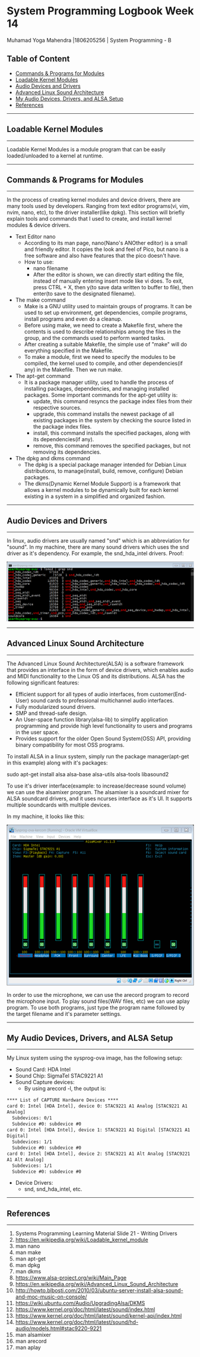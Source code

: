 # System Programming Logbook Week  14

Muhamad Yoga Mahendra |1806205256 | System Programming - B

## Table of Content

- [Commands & Programs for Modules](#Commands_&_Programs_for_Modules)
- [Loadable Kernel Modules](#Loadable_Kernel_Modules)
- [Audio Devices and Drivers](#Audio_Devices_and_Drivers)
- [Advanced Linux Sound Architecture](#Advanced_Linux_Sound_Architecture)
- [My Audio Devices, Drivers, and ALSA Setup](#My_Audio_Devices,_Drivers,_and_ALSA_Setup)
- [References](#References)

_________________________________________________________________________________________________________________________________________________________________________

## Loadable Kernel Modules

_____

Loadable Kernel Modules is a module program that can be easily loaded/unloaded to a kernel at runtime. 

_________________________________________________________________________________________________________________________________________________________________________

## Commands & Programs for Modules

_____

In the process of creating kernel modules and device drivers, there are many tools used by developers. Ranging from text editor programs(vi, vim, nvim, nano, etc), to the driver installer(like dpkg). This section will briefly explain tools and commands that I used to create, and install kernel modules & device drivers.

- Text Editor nano
  - According to its man page, nano(Nano's ANOther editor) is a small and friendly editor. It copies the look and feel of Pico, but nano is a free software and also have features that the pico doesn't have. 
  - How to use: 
    - nano filename
    - After the editor is shown, we can directly start editing the file, instead of manually entering insert mode like vi does. To exit, press CTRL + X, then y(to save data written to buffer to file), then enter(to save to the designated filename).
- The make command
  - Make is a GNU utility used to maintain groups of programs. It can be used to set up environment, get dependencies, compile programs, install programs and even do a cleanup.
  - Before using make, we need to create a Makefile first, where the contents is used to describe relationships among the files in the group, and the commands used to perform wanted tasks.
  - After creating a suitable Makefile, the simple use of "make" will do everything specified in the Makefile.
  - To make a module, first we need to specify the modules to be compiled, the kernel used to compile, and other dependencies(if any) in the Makefile. Then we run make.
- The apt-get command
  - It is a package manager utility, used to handle the process of installing packages, dependencies, and managing installed packages. Some important commands for the apt-get utility is:
    - update, this command resyncs the package index files from their respective sources.
    - upgrade, this command installs the newest package of all existing packages in the system by checking the source listed in the package index files.
    - install, this command installs the specified packages, along with its dependencies(if any).
    - remove, this command removes the specified packages, but not removing its dependencies.
- The dpkg and dkms command
  - The dpkg is a special package manager intended for Debian Linux distributions, to manage(install, build, remove, configure) Debian packages.
  - The dkms(Dynamic Kernel Module Support) is a framework that allows a kernel modules to be dynamically built for each kernel existing in a system in a simplified and organized fashion. 

_____

## Audio Devices and Drivers

_____

In linux, audio drivers are usually named "snd" which is an abbreviation for "sound". In my machine, there are many sound drivers which uses the snd driver as it's dependency. For example, the snd_hda_intel drivers. Proof:

![proof 1](https://github.com/aceyoga/Sysprog-Log/blob/master/week-14/proof1.png)

_____

## Advanced Linux Sound Architecture

_____

The Advanced Linux Sound Architecture(ALSA) is a software framework that provides an interface in the form of device drivers, which enables audio and MIDI functionality to the Linux OS and its distributions. ALSA has the following significant features:

- Efficient support for all types of audio interfaces, from customer(End-User) sound cards to professional multichannel audio interfaces.
- Fully modularized sound drivers.
- SMP and thread-safe design.
- An User-space function library(alsa-lib) to simplify application programming and provide high level functionality to users and programs in the user space.
- Provides support for the older Open Sound System(OSS) API, providing binary compatibility for most OSS programs.

To install ALSA in a linux system, simply run the package manager(apt-get in this example) along with it's packages:

sudo apt-get install alsa alsa-base alsa-utils alsa-tools libasound2

To use it's driver interface(example: to increase/decrease sound volume) we can use the alsamixer program. The alsamixer is a soundcard mixer for ALSA soundcard drivers, and it uses ncurses interface as it's UI. It supports multiple soundcards with multiple devices.

In my machine, it looks like this:

![alsamixer](https://github.com/aceyoga/Sysprog-Log/blob/master/week-14/alsamixer1.png)

In order to use the microphone, we can use the arecord program to record the microphone input. To play sound files(WAV files, etc) we can use aplay program. To use both programs, just type the program name followed by the target filename and it's parameter settings.

_____

## My Audio Devices, Drivers, and ALSA Setup

_____

My Linux system using the sysprog-ova image, has the following setup:

- Sound Card: HDA Intel
- Sound Chip: SigmaTel STAC9221 A1
- Sound Capture devices:
  - By using arecord -l, the output is:

```
**** List of CAPTURE Hardware Devices ****
card 0: Intel [HDA Intel], device 0: STAC9221 A1 Analog [STAC9221 A1 Analog]
  Subdevices: 0/1
  Subdevice #0: subdevice #0
card 0: Intel [HDA Intel], device 1: STAC9221 A1 Digital [STAC9221 A1 Digital]
  Subdevices: 1/1
  Subdevice #0: subdevice #0
card 0: Intel [HDA Intel], device 2: STAC9221 A1 Alt Analog [STAC9221 A1 Alt Analog]
  Subdevices: 1/1
  Subdevice #0: subdevice #0
```

- Device Drivers:
  - snd, snd_hda_intel, etc.

_____

## References

_____

1. Systems Programming Learning Material Slide 21 - Writing Drivers
2. https://en.wikipedia.org/wiki/Loadable_kernel_module
3. man nano
4. man make
5. man apt-get
6. man dpkg
7. man dkms
8. https://www.alsa-project.org/wiki/Main_Page
9. https://en.wikipedia.org/wiki/Advanced_Linux_Sound_Architecture
10. http://howto.blbosti.com/2010/03/ubuntu-server-install-alsa-sound-and-moc-music-on-console/
11. https://wiki.ubuntu.com/Audio/UpgradingAlsa/DKMS
12. https://www.kernel.org/doc/html/latest/sound/index.html
13. https://www.kernel.org/doc/html/latest/sound/kernel-api/index.html
14. https://www.kernel.org/doc/html/latest/sound/hd-audio/models.html#stac9220-9221
15. man alsamixer
16. man arecord
17. man aplay

